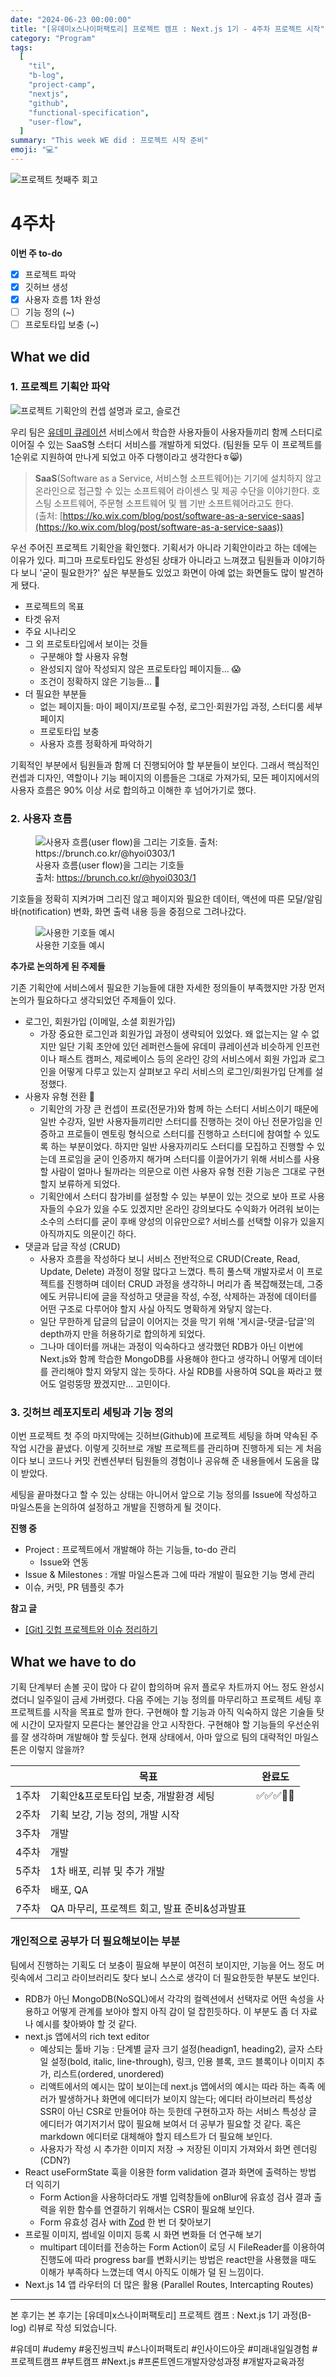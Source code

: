 ```yaml
---
date: "2024-06-23 00:00:00"
title: "[유데미x스나이퍼팩토리] 프로젝트 캠프 : Next.js 1기 - 4주차 프로젝트 시작"
category: "Program"
tags:
  [
    "til",
    "b-log",
    "project-camp",
    "nextjs",
    "github",
    "functional-specification",
    "user-flow",
  ]
summary: "This week WE did : 프로젝트 시작 준비"
emoji: "💻"
---
```


![프로젝트 첫째주 회고](./thenextjs-week-4-cover.jpg)

# 4주차

**이번 주 to-do**

- [x] 프로젝트 파악  
- [x] 깃허브 생성  
- [x] 사용자 흐름 1차 완성  
- [ ] 기능 정의 (\~)  
- [ ] 프로토타입 보충 (\~)

## What we did

### 1. 프로젝트 기획안 파악

![프로젝트 기획안의 컨셉 설명과 로고, 슬로건](./thenextjs-week-4-project-concept.jpg)

우리 팀은 [유데미 큐레이션](https://udemy.wjtb.co.kr/) 서비스에서 학습한 사용자들이 사용자들끼리 함께 스터디로 이어질 수 있는 SaaS형 스터디 서비스를 개발하게 되었다. (팀원들 모두 이 프로젝트를 1순위로 지원하여 만나게 되었고 아주 다행이라고 생각한다ㅎ😸)

> **SaaS**(Software as a Service, 서비스형 소프트웨어)는 기기에 설치하지 않고 온라인으로 접근할 수 있는 소프트웨어 라이센스 및 제공 수단을 이야기한다. 호스팅 소프트웨어, 주문형 소프트웨어 및 웹 기반 소프트웨어라고도 한다.  
> (출처: [https://ko.wix.com/blog/post/software-as-a-service-saas](https://ko.wix.com/blog/post/software-as-a-service-saas))

우선 주어진 프로젝트 기획안을 확인했다. 기획서가 아니라 기획안이라고 하는 데에는 이유가 있다. 피그마 프로토타입도 완성된 상태가 아니라고 느껴졌고 팀원들과 이야기하다 보니 '굳이 필요한가?' 싶은 부분들도 있었고 화면이 아예 없는 화면들도 많이 발견하게 됐다.

- 프로젝트의 목표
- 타겟 유저
- 주요 시나리오
- 그 외 프로토타입에서 보이는 것들
  - 구분해야 할 사용자 유형
  - 완성되지 않아 작성되지 않은 프로토타입 페이지들... 😱
  - 조건이 정확하지 않은 기능들... 🥲
- 더 필요한 부분들
  - 없는 페이지들: 마이 페이지/프로필 수정, 로그인·회원가입 과정, 스터디룸 세부 페이지
  - 프로토타입 보충
  - 사용자 흐름 정확하게 파악하기

기획적인 부분에서 팀원들과 함께 더 진행되어야 할 부분들이 보인다. 그래서 핵심적인 컨셉과 디자인, 역할이나 기능 페이지의 이름들은 그대로 가져가되, 모든 페이지에서의 사용자 흐름은 90% 이상 서로 합의하고 이해한 후 넘어가기로 했다.

### 2. 사용자 흐름

<figure>
  <img src="./thenextjs-week-4-flow-chart-symbols.jpg" alt="사용자 흐름(user flow)을 그리는 기호들. 출처: https://brunch.co.kr/@hyoi0303/1" />
  <figcaption>사용자 흐름(user flow)을 그리는 기호들<br />출처: <a href="https://brunch.co.kr/@hyoi0303/1">https://brunch.co.kr/@hyoi0303/1</a></figcaption>
</figure>

기호들을 정확히 지켜가며 그리진 않고 페이지와 필요한 데이터, 액션에 따른 모달/알림 바(notification) 변화, 화면 출력 내용 등을 중점으로 그려나갔다.

<figure>
  <img src="./thenextjs-week-4-flow-chart-elements.jpg" alt="사용한 기호들 예시" />
  <figcaption>사용한 기호들 예시</figcaption>
</figure>

**추가로 논의하게 된 주제들**

기존 기획안에 서비스에서 필요한 기능들에 대한 자세한 정의들이 부족했지만 가장 먼저 논의가 필요하다고 생각되었던 주제들이 있다.

- 로그인, 회원가입 (이메일, 소셜 회원가입)
  - 가장 중요한 로그인과 회원가입 과정이 생략되어 있었다. 왜 없는지는 알 수 없지만 일단 기획 초안에 있던 레퍼런스들에 유데미 큐레이션과 비슷하게 인프런이나 패스트 캠퍼스, 제로베이스 등의 온라인 강의 서비스에서 회원 가입과 로그인을 어떻게 다루고 있는지 살펴보고 우리 서비스의 로그인/회원가입 단계를 설정했다.
- 사용자 유형 전환 🔺
  - 기획안의 가장 큰 컨셉이 프로(전문가)와 함께 하는 스터디 서비스이기 때문에 일반 수강자, 일반 사용자들끼리만 스터디를 진행하는 것이 아닌 전문가임을 인증하고 프로들이 멘토링 형식으로 스터디를 진행하고 스터디에 참여할 수 있도록 하는 부분이었다. 하지만 일반 사용자끼리도 스터디를 모집하고 진행할 수 있는데 프로임을 굳이 인증까지 해가며 스터디를 이끌어가기 위해 서비스를 사용할 사람이 얼마나 될까라는 의문으로 이런 사용자 유형 전환 기능은 그대로 구현할지 보류하게 되었다.
  - 기획안에서 스터디 참가비를 설정할 수 있는 부분이 있는 것으로 보아 프로 사용자들의 수요가 있을 수도 있겠지만 온라인 강의보다도 수익화가 어려워 보이는 소수의 스터디를 굳이 후배 양성의 이유만으로? 서비스를 선택할 이유가 있을지 아직까지도 의문이긴 하다.
- 댓글과 답글 작성 (CRUD)
  - 사용자 흐름을 작성하다 보니 서비스 전반적으로 CRUD(Create, Read, Update, Delete) 과정이 정말 많다고 느꼈다. 특히 풀스택 개발자로서 이 프로젝트를 진행하며 데이터 CRUD 과정을 생각하니 머리가 좀 복잡해졌는데, 그중에도 커뮤니티에 글을 작성하고 댓글을 작성, 수정, 삭제하는 과정에 데이터를 어떤 구조로 다루어야 할지 사실 아직도 명확하게 와닿지 않는다.
  - 일단 무한하게 답글의 답글이 이어지는 것을 막기 위해 '게시글-댓글-답글'의 depth까지 만을 허용하기로 합의하게 되었다.
  - 그나마 데이터를 꺼내는 과정이 익숙하다고 생각했던 RDB가 아닌 이번에 Next.js와 함께 학습한 MongoDB를 사용해야 한다고 생각하니 어떻게 데이터를 관리해야 할지 와닿지 않는 듯하다. 사실 RDB를 사용하여 SQL을 짜라고 했어도 얼렁뚱땅 짰겠지만... 고민이다.

### 3. 깃허브 레포지토리 세팅과 기능 정의

이번 프로젝트 첫 주의 마지막에는 깃허브(Github)에 프로젝트 세팅을 하며 약속된 주 작업 시간을 끝냈다. 이렇게 깃허브로 개발 프로젝트를 관리하며 진행하게 되는 게 처음이다 보니 코드나 커밋 컨벤션부터 팀원들의 경험이나 공유해 준 내용들에서 도움을 많이 받았다.

세팅을 끝마쳤다고 할 수 있는 상태는 아니어서 앞으로 기능 정의를 Issue에 작성하고 마일스톤을 논의하여 설정하고 개발을 진행하게 될 것이다.

**진행 중**

- Project : 프로젝트에서 개발해야 하는 기능들, to-do 관리
  - Issue와 연동
- Issue & Milestones : 개발 마일스톤과 그에 따라 개발이 필요한 기능 명세 관리
- 이슈, 커밋, PR 템플릿 추가

**참고 글**

- [[Git] 깃헙 프로젝트와 이슈 정리하기](https://softwaresaramdle.tistory.com/25)

## What we have to do

기획 단계부터 손볼 곳이 많아 다 같이 합의하며 유저 플로우 차트까지 어느 정도 완성시켰더니 일주일이 금세 가버렸다.
다음 주에는 기능 정의를 마무리하고 프로젝트 세팅 후 프로젝트를 시작을 목표로 할까 한다.
구현해야 할 기능과 아직 익숙하지 않은 기술들 탓에 시간이 모자랄지 모른다는 불안감을 안고 시작한다.
구현해야 할 기능들의 우선순위를 잘 생각하며 개발해야 할 듯싶다. 현재 상태에서, 아마 앞으로 팀의 대략적인 마일스톤은 이렇지 않을까?

|       | 목표                                         | 완료도     |
| ----- | -------------------------------------------- | ---------- |
| 1주차 | 기획안&프로토타입 보충, 개발환경 세팅        | ✅✅✅🔲🔲 |
| 2주차 | 기획 보강, 기능 정의, 개발 시작              |            |
| 3주차 | 개발                                         |            |
| 4주차 | 개발                                         |            |
| 5주차 | 1차 배포, 리뷰 및 추가 개발                  |            |
| 6주차 | 배포, QA                                     |            |
| 7주차 | QA 마무리, 프로젝트 회고, 발표 준비&성과발표 |            |

### 개인적으로 공부가 더 필요해보이는 부분

팀에서 진행하는 기획도 더 보충이 필요해 부분이 여전히 보이지만, 기능을 어느 정도 머릿속에서 그리고 라이브러리도 찾다 보니 스스로 생각이 더 필요한듯한 부분도 보인다.

- RDB가 아닌 MongoDB(NoSQL)에서 각각의 컬렉션에서 선택자로 어떤 속성을 사용하고 어떻게 관계를 보아야 할지 아직 감이 덜 잡힌듯하다. 이 부분도 좀 더 자료나 예시를 찾아봐야 할 것 같다.
- next.js 앱에서의 rich text editor
  - 예상되는 툴바 기능 : 단계별 글자 크기 설정(headign1, heading2), 글자 스타일 설정(bold, italic, line-through), 링크, 인용 블록, 코드 블록이나 이미지 추가, 리스트(ordered, unordered)
  - 리액트에서의 예시는 많이 보이는데 next.js 앱에서의 예시는 따라 하는 족족 에러가 발생하거나 화면에 에디터가 보이지 않는다; 에디터 라이브러리 특성상 SSR이 아닌 CSR로 만들어야 하는 듯한데 구현하고자 하는 서비스 특성상 글 에디터가 여기저기서 많이 필요해 보여서 더 공부가 필요할 것 같다. 혹은 markdown 에디터로 대체해야 할지 테스트가 더 필요해 보인다.
  - 사용자가 작성 시 추가한 이미지 저장 → 저장된 이미지 가져와서 화면 렌더링(CDN?)
- React useFormState 훅을 이용한 form validation 결과 화면에 출력하는 방법 더 익히기
  - Form Action을 사용하더라도 개별 입력창들에 onBlur에 유효성 검사 결과 출력을 위한 함수를 연결하기 위해서는 CSR이 필요해 보인다.
  - Form 유효성 검사 with [Zod](https://zod.dev/) 한 번 더 찾아보기
- 프로필 이미지, 썸네일 이미지 등록 시 화면 변화들 더 연구해 보기
  - multipart 데이터를 전송하는 Form Action이 로딩 시 FileReader를 이용하여 진행도에 따라 progress bar를 변화시키는 방법은 react만을 사용했을 때도 이해가 부족하다 느꼈는데 역시 아직도 이해가 덜 된 느낌이다.
- Next.js 14 앱 라우터의 더 많은 활용 (Parallel Routes, Intercapting Routes)

---

본 후기는 본 후기는 [유데미x스나이퍼팩토리] 프로젝트 캠프 : Next.js 1기 과정(B-log) 리뷰로 작성 되었습니다.

#유데미 #udemy #웅진씽크빅 #스나이퍼팩토리 #인사이드아웃 #미래내일일경험 #프로젝트캠프 #부트캠프 #Next.js #프론트엔드개발자양성과정 #개발자교육과정
